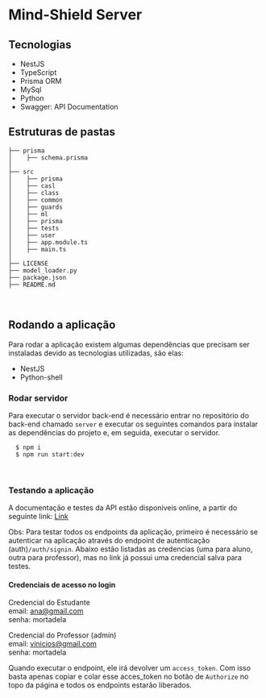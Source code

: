 # Mind-Shield Server

## Tecnologias

-   NestJS
-   TypeScript
-   Prisma ORM
-   MySql
-   Python
-   Swagger: API Documentation
    <br>

## Estruturas de pastas
```
├── prisma
│    ├── schema.prisma
│
├── src
│    ├── prisma
│    ├── casl
│    ├── class
│    ├── common
│    ├── guards
│    ├── ml
│    ├── prisma
│    ├── tests
│    ├── user
│    ├── app.module.ts
│    ├── main.ts
│
├── LICENSE
├── model_loader.py
├── package.json
├── README.md
```

<br>

## Rodando a aplicação

Para rodar a aplicação existem algumas dependências que precisam ser instaladas devido as tecnologias utilizadas, são elas:

-   NestJS
-   Python-shell

### Rodar servidor

Para executar o servidor back-end é necessário entrar no repositório do back-end chamado `server` e executar os seguintes comandos para instalar as dependências do projeto e, em seguida, executar o servidor.

```
  $ npm i
  $ npm run start:dev
```

<br>

### Testando a aplicação
A documentação e testes da API estão disponiveis online, a partir do seguinte link: [Link](http://44.193.74.82:5500/api)

Obs: Para testar todos os endpoints da aplicação, primeiro é necessário se autenticar na aplicação através do endpoint de autenticação (auth)`/auth/signin`. Abaixo estão listadas as credencias (uma para aluno, outra para professor), mas no link já possui uma credencial salva para testes.

#### Credenciais de acesso no login
Credencial do Estudante <br>
email: ana@gmail.com <br>
senha: mortadela <br>

Credencial do Professor (admin) <br>
email: vinicios@gmail.com <br>
senha: mortadela <br>

Quando executar o endpoint, ele irá devolver um `access_token`. Com isso basta apenas copiar e colar esse acces_token no botão de `Authorize` no topo da página e todos os endpoints estarão liberados.
